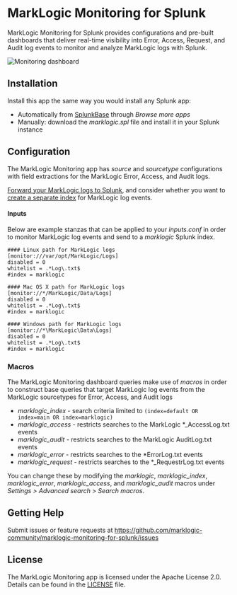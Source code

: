 # MarkLogic Monitoring for Splunk

MarkLogic Monitoring for Splunk provides configurations and pre-built dashboards that deliver real-time visibility into Error, Access, Request, 
and Audit log events to monitor and analyze MarkLogic logs with Splunk.

![Monitoring dashboard](src/main/resources/appserver/static/screenshot.png "Monitoring dashboard")


## Installation

Install this app the same way you would install any Splunk app:

- Automatically from [SplunkBase](https://splunkbase.splunk.com/app/4312/) 
through *Browse more apps* 
- Manually: download the *marklogic.spl* file and install it in your Splunk instance

## Configuration

The MarkLogic Monitoring app has *source* and *sourcetype* configurations with field extractions for the MarkLogic Error, Access, and Audit logs.

[Forward your MarkLogic logs to Splunk](http://docs.splunk.com/Documentation/Forwarder/latest/Forwarder/HowtoforwarddatatoSplunkEnterprise), 
and consider whether you want to [create a separate index](http://docs.splunk.com/Documentation/Splunk/latest/Indexer/Setupmultipleindexes) for MarkLogic log events.

#### Inputs
Below are example stanzas that can be applied to your *inputs.conf* in order to monitor MarkLogic log events and send to a *marklogic* Splunk index.

    #### Linux path for MarkLogic logs
    [monitor:///var/opt/MarkLogic/Logs]
    disabled = 0
    whitelist = .*Log\.txt$
    #index = marklogic
    
    #### Mac OS X path for MarkLogic logs
    [monitor://*/MarkLogic/Data/Logs]
    disabled = 0
    whitelist = .*Log\.txt$
    #index = marklogic
    
    #### Windows path for MarkLogic logs
    [monitor://*\MarkLogic\Data\Logs]
    disabled = 0
    whitelist = .*Log\.txt$
    #index = marklogic

### Macros
The MarkLogic Monitoring dashboard queries make use of *macros* in order to construct base queries that target 
MarkLogic log events from the MarkLogic sourcetypes for Error, Access, and Audit logs

- *marklogic_index* - search criteria limited to `(index=default OR index=main OR index=marklogic)`
- *marklogic_access* - restricts searches to the MarkLogic *_AccessLog.txt events
- *marklogic_audit* - restricts searches to the MarkLogic AuditLog.txt events
- *marklogic_error* - restricts searches to the *ErrorLog.txt events
- *marklogic_request* - restricts searches to the *_RequestrLog.txt events

You can change these by modifying the *marklogic*, *marklogic_index*, *marklogic_error*, *marklogic_access*, 
and *marklogic_audit* macros under *Settings > Advanced search > Search macros*.
   

## Getting Help
Submit issues or feature requests at https://github.com/marklogic-community/marklogic-monitoring-for-splunk/issues 

## License

The MarkLogic Monitoring app is licensed under the Apache License 2.0. Details can be found in the [LICENSE](LICENSE) file.
